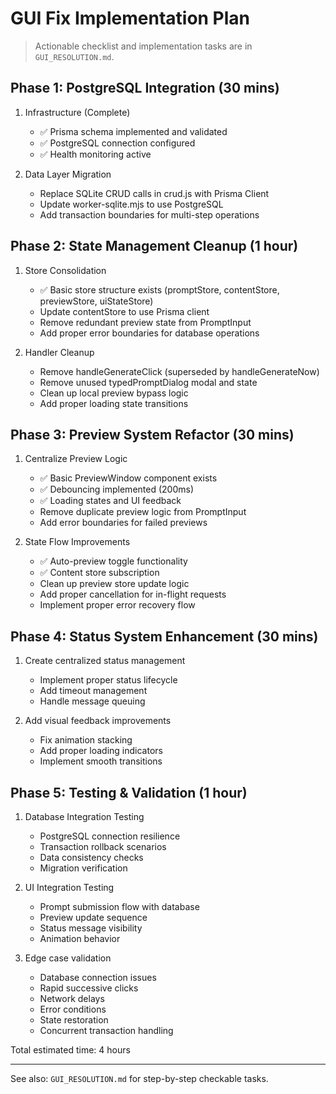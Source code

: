 # GUI Fix Implementation Plan

> Actionable checklist and implementation tasks are in `GUI_RESOLUTION.md`.

## Phase 1: PostgreSQL Integration (30 mins)

1. Infrastructure (Complete)

   - ✅ Prisma schema implemented and validated
   - ✅ PostgreSQL connection configured
   - ✅ Health monitoring active

2. Data Layer Migration
   - Replace SQLite CRUD calls in crud.js with Prisma Client
   - Update worker-sqlite.mjs to use PostgreSQL
   - Add transaction boundaries for multi-step operations

## Phase 2: State Management Cleanup (1 hour)

1. Store Consolidation

   - ✅ Basic store structure exists (promptStore, contentStore, previewStore, uiStateStore)
   - Update contentStore to use Prisma client
   - Remove redundant preview state from PromptInput
   - Add proper error boundaries for database operations

2. Handler Cleanup
   - Remove handleGenerateClick (superseded by handleGenerateNow)
   - Remove unused typedPromptDialog modal and state
   - Clean up local preview bypass logic
   - Add proper loading state transitions

## Phase 3: Preview System Refactor (30 mins)

1. Centralize Preview Logic

   - ✅ Basic PreviewWindow component exists
   - ✅ Debouncing implemented (200ms)
   - ✅ Loading states and UI feedback
   - Remove duplicate preview logic from PromptInput
   - Add error boundaries for failed previews

2. State Flow Improvements
   - ✅ Auto-preview toggle functionality
   - ✅ Content store subscription
   - Clean up preview store update logic
   - Add proper cancellation for in-flight requests
   - Implement proper error recovery flow

## Phase 4: Status System Enhancement (30 mins)

1. Create centralized status management

   - Implement proper status lifecycle
   - Add timeout management
   - Handle message queuing

2. Add visual feedback improvements
   - Fix animation stacking
   - Add proper loading indicators
   - Implement smooth transitions

## Phase 5: Testing & Validation (1 hour)

1. Database Integration Testing

   - PostgreSQL connection resilience
   - Transaction rollback scenarios
   - Data consistency checks
   - Migration verification

2. UI Integration Testing

   - Prompt submission flow with database
   - Preview update sequence
   - Status message visibility
   - Animation behavior

3. Edge case validation
   - Database connection issues
   - Rapid successive clicks
   - Network delays
   - Error conditions
   - State restoration
   - Concurrent transaction handling

Total estimated time: 4 hours

---

See also: `GUI_RESOLUTION.md` for step-by-step checkable tasks.
